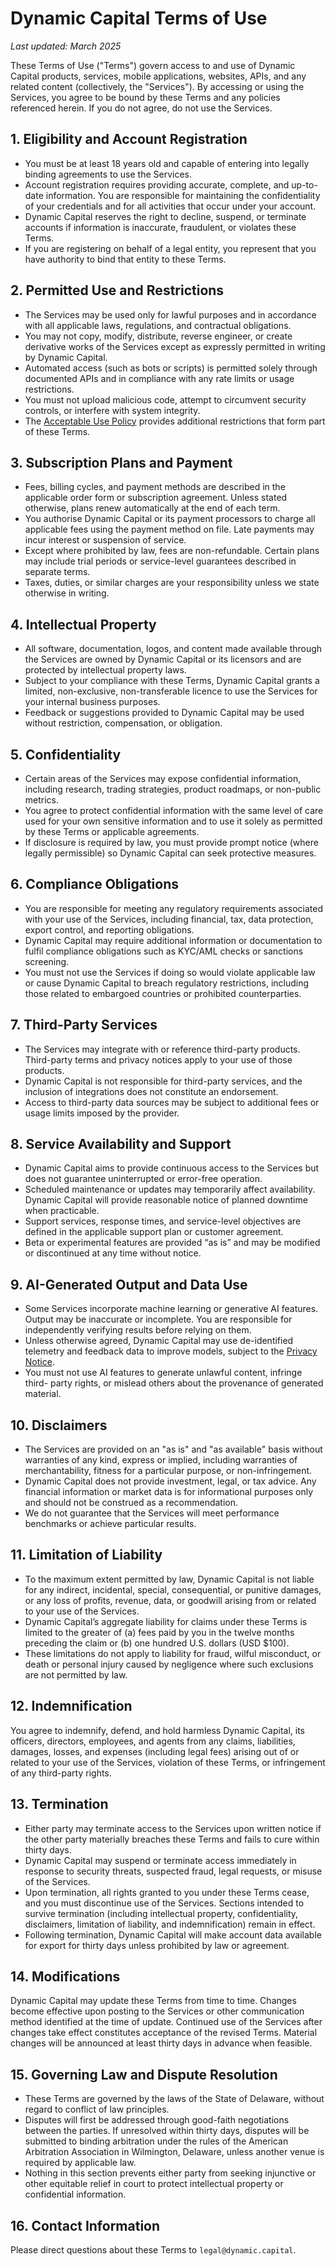 # Dynamic Capital Terms of Use

_Last updated: March 2025_

These Terms of Use ("Terms") govern access to and use of Dynamic Capital
products, services, mobile applications, websites, APIs, and any related content
(collectively, the "Services"). By accessing or using the Services, you agree to
be bound by these Terms and any policies referenced herein. If you do not agree,
do not use the Services.

## 1. Eligibility and Account Registration

- You must be at least 18 years old and capable of entering into legally binding
  agreements to use the Services.
- Account registration requires providing accurate, complete, and up-to-date
  information. You are responsible for maintaining the confidentiality of your
  credentials and for all activities that occur under your account.
- Dynamic Capital reserves the right to decline, suspend, or terminate accounts
  if information is inaccurate, fraudulent, or violates these Terms.
- If you are registering on behalf of a legal entity, you represent that you
  have authority to bind that entity to these Terms.

## 2. Permitted Use and Restrictions

- The Services may be used only for lawful purposes and in accordance with all
  applicable laws, regulations, and contractual obligations.
- You may not copy, modify, distribute, reverse engineer, or create derivative
  works of the Services except as expressly permitted in writing by Dynamic
  Capital.
- Automated access (such as bots or scripts) is permitted solely through
  documented APIs and in compliance with any rate limits or usage restrictions.
- You must not upload malicious code, attempt to circumvent security controls,
  or interfere with system integrity.
- The [Acceptable Use Policy](dynamic-capital-acceptable-use-policy.md) provides
  additional restrictions that form part of these Terms.

## 3. Subscription Plans and Payment

- Fees, billing cycles, and payment methods are described in the applicable
  order form or subscription agreement. Unless stated otherwise, plans renew
  automatically at the end of each term.
- You authorise Dynamic Capital or its payment processors to charge all
  applicable fees using the payment method on file. Late payments may incur
  interest or suspension of service.
- Except where prohibited by law, fees are non-refundable. Certain plans may
  include trial periods or service-level guarantees described in separate terms.
- Taxes, duties, or similar charges are your responsibility unless we state
  otherwise in writing.

## 4. Intellectual Property

- All software, documentation, logos, and content made available through the
  Services are owned by Dynamic Capital or its licensors and are protected by
  intellectual property laws.
- Subject to your compliance with these Terms, Dynamic Capital grants a limited,
  non-exclusive, non-transferable licence to use the Services for your internal
  business purposes.
- Feedback or suggestions provided to Dynamic Capital may be used without
  restriction, compensation, or obligation.

## 5. Confidentiality

- Certain areas of the Services may expose confidential information, including
  research, trading strategies, product roadmaps, or non-public metrics.
- You agree to protect confidential information with the same level of care used
  for your own sensitive information and to use it solely as permitted by these
  Terms or applicable agreements.
- If disclosure is required by law, you must provide prompt notice (where
  legally permissible) so Dynamic Capital can seek protective measures.

## 6. Compliance Obligations

- You are responsible for meeting any regulatory requirements associated with
  your use of the Services, including financial, tax, data protection, export
  control, and reporting obligations.
- Dynamic Capital may require additional information or documentation to fulfil
  compliance obligations such as KYC/AML checks or sanctions screening.
- You must not use the Services if doing so would violate applicable law or
  cause Dynamic Capital to breach regulatory restrictions, including those
  related to embargoed countries or prohibited counterparties.

## 7. Third-Party Services

- The Services may integrate with or reference third-party products. Third-party
  terms and privacy notices apply to your use of those products.
- Dynamic Capital is not responsible for third-party services, and the inclusion
  of integrations does not constitute an endorsement.
- Access to third-party data sources may be subject to additional fees or usage
  limits imposed by the provider.

## 8. Service Availability and Support

- Dynamic Capital aims to provide continuous access to the Services but does not
  guarantee uninterrupted or error-free operation.
- Scheduled maintenance or updates may temporarily affect availability. Dynamic
  Capital will provide reasonable notice of planned downtime when practicable.
- Support services, response times, and service-level objectives are defined in
  the applicable support plan or customer agreement.
- Beta or experimental features are provided “as is” and may be modified or
  discontinued at any time without notice.

## 9. AI-Generated Output and Data Use

- Some Services incorporate machine learning or generative AI features. Output
  may be inaccurate or incomplete. You are responsible for independently
  verifying results before relying on them.
- Unless otherwise agreed, Dynamic Capital may use de-identified telemetry and
  feedback data to improve models, subject to the
  [Privacy Notice](dynamic-capital-privacy-notice.md).
- You must not use AI features to generate unlawful content, infringe third-
  party rights, or mislead others about the provenance of generated material.

## 10. Disclaimers

- The Services are provided on an "as is" and "as available" basis without
  warranties of any kind, express or implied, including warranties of
  merchantability, fitness for a particular purpose, or non-infringement.
- Dynamic Capital does not provide investment, legal, or tax advice. Any
  financial information or market data is for informational purposes only and
  should not be construed as a recommendation.
- We do not guarantee that the Services will meet performance benchmarks or
  achieve particular results.

## 11. Limitation of Liability

- To the maximum extent permitted by law, Dynamic Capital is not liable for any
  indirect, incidental, special, consequential, or punitive damages, or any loss
  of profits, revenue, data, or goodwill arising from or related to your use of
  the Services.
- Dynamic Capital’s aggregate liability for claims under these Terms is limited
  to the greater of (a) fees paid by you in the twelve months preceding the
  claim or (b) one hundred U.S. dollars (USD $100).
- These limitations do not apply to liability for fraud, wilful misconduct, or
  death or personal injury caused by negligence where such exclusions are not
  permitted by law.

## 12. Indemnification

You agree to indemnify, defend, and hold harmless Dynamic Capital, its officers,
directors, employees, and agents from any claims, liabilities, damages, losses,
and expenses (including legal fees) arising out of or related to your use of the
Services, violation of these Terms, or infringement of any third-party rights.

## 13. Termination

- Either party may terminate access to the Services upon written notice if the
  other party materially breaches these Terms and fails to cure within thirty
  days.
- Dynamic Capital may suspend or terminate access immediately in response to
  security threats, suspected fraud, legal requests, or misuse of the Services.
- Upon termination, all rights granted to you under these Terms cease, and you
  must discontinue use of the Services. Sections intended to survive termination
  (including intellectual property, confidentiality, disclaimers, limitation of
  liability, and indemnification) remain in effect.
- Following termination, Dynamic Capital will make account data available for
  export for thirty days unless prohibited by law or agreement.

## 14. Modifications

Dynamic Capital may update these Terms from time to time. Changes become
effective upon posting to the Services or other communication method identified
at the time of update. Continued use of the Services after changes take effect
constitutes acceptance of the revised Terms. Material changes will be announced
at least thirty days in advance when feasible.

## 15. Governing Law and Dispute Resolution

- These Terms are governed by the laws of the State of Delaware, without regard
  to conflict of law principles.
- Disputes will first be addressed through good-faith negotiations between the
  parties. If unresolved within thirty days, disputes will be submitted to
  binding arbitration under the rules of the American Arbitration Association in
  Wilmington, Delaware, unless another venue is required by applicable law.
- Nothing in this section prevents either party from seeking injunctive or other
  equitable relief in court to protect intellectual property or confidential
  information.

## 16. Contact Information

Please direct questions about these Terms to `legal@dynamic.capital`.
